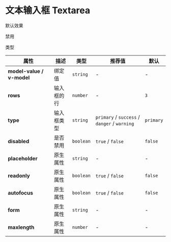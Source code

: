 # 文本输入框 Textarea

<ex-code name="ex-textarea-basic">

默认效果

</ex-code>

<ex-code name="ex-textarea-disabled">

禁用

</ex-code>

<ex-code name="ex-textarea-type">

类型

</ex-code>

<ex-footer>

| 属性                      | 描述       | 类型      | 推荐值                                       | 默认      |
| ------------------------- | ---------- | --------- | -------------------------------------------- | --------- |
| **model-value / v-model** | 绑定值     | `string`  | -                                            | -         |
| **rows**                  | 输入框的行 | `number`  | -                                            | `3`       |
| **type**                  | 输入框类型 | `string`  | `primary` / `success` / `danger` / `warning` | `primary` |
| **disabled**              | 是否禁用   | `boolean` | `true` / `false`                             | `false`   |
| **placeholder**           | 原生属性   | `string`  | -                                            | -         |
| **readonly**              | 原生属性   | `boolean` | `true` / `false`                             | `false`   |
| **autofocus**             | 原生属性   | `boolean` | `true` / `false`                             | `false`   |
| **form**                  | 原生属性   | `string`  | -                                            | -         |
| **maxlength**             | 原生属性   | `number`  | -                                            | -         |

</ex-footer>
